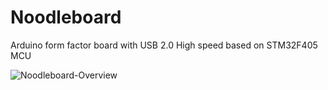 # Noodleboard
Arduino form factor board with USB 2.0 High speed based on STM32F405 MCU

![Noodleboard-Overview](http://gitlab.euridies.com/javi/Noodleboard/uploads/72b49e30eabfb5f61e07b3e0f217dd26/Noodleboard-Overview.png)
